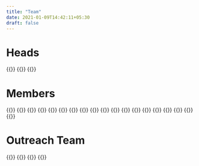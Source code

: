 ```yaml
---
title: "Team"
date: 2021-01-09T14:42:11+05:30
draft: false
---
```

 
# Heads
{{<profile name="Alka Das"                link="https://www.linkedin.com/in/alka-das-9329b7196">}}
{{<profile name="Anubhav Choudhary"       link="https://www.linkedin.com/in/anubhavchoudhary-deprov447/">}}
{{<profile name="Yash Tiwari"             link="https://www.linkedin.com/in/yasht01/">}}
 
# Members
{{<profile name="Abhishek Jaiswal"        link="https://www.linkedin.com/in/abhishek-iiit/">}}
{{<profile name="Debraj Bhal"             link="https://www.linkedin.com/in/debraj-bhal-7597861b2">}}
{{<profile name="Bibhabasu Mohapatra"     link="https://www.linkedin.com/in/bibhabasu-mohapatra-3b8205193">}}
{{<profile name="Baibhav Prasad"          link="https://www.linkedin.com/in/baibhav-prasad-4549661a0">}}
{{<profile name="Utsav Pati"              link="https://www.linkedin.com/in/utsav-pati-7269221aa/">}}
{{<profile name="Shreyas PJ"              link="https://www.linkedin.com/in/shreyas-pj-39523619b/">}}
{{<profile name="Smriti Naik"             link="https://www.linkedin.com/in/smriti-naik-a0067a1a5">}}
{{<profile name="Adhisikha Patnaik"       link="https://www.linkedin.com/in/adhisikha-patnaik-412208192/">}}
{{<profile name="Nirali Sahoo"            link="https://www.linkedin.com/in/niralisahoo/">}}
{{<profile name="Aiswarika Mohapatra"     link="https://www.linkedin.com/in/aiswarika-mohapatra-b100b1129/">}}
{{<profile name="Payoja Muduli"           link="https://www.linkedin.com/in/payoja-muduli-19b6431ba/">}}
{{<profile name="Sandeepan Das"           link="https://www.linkedin.com/in/sandeepan-das/">}}
{{<profile name="Priyanshu Gupta"         link="https://www.linkedin.com/in/priyanshu-gupta-945b051b4/">}}
{{<profile name="Rashmi Ranjan Das"       link="https://www.linkedin.com/in/rashmi-ranjan-das-1726351a0/">}}
{{<profile name="Arnav Satrusal"          link="https://www.linkedin.com/in/arnavsatrusal/">}}
{{<profile name="Adarsh Kumar Gupta"      link="https://www.linkedin.com/in/adarsh-kumar-gupta-1086351a0">}}
{{<profile name="Abhishek Mohanta"        link="https://www.linkedin.com/in/abhishek-mohanta-46550519b/">}}
{{<profile name="Abhijit Biswal"          link="https://www.linkedin.com/in/abhijit-biswal/">}}
{{<profile name="Saksham Gupta"           link="https://www.linkedin.com/in/saksham-gupta-986659191/">}}

# Outreach Team
{{<profile name="Rajdeep Golder"           link="https://www.facebook.com/rajdeep.golder.3">}}
{{<profile name="Adarsh Kumar Singh"       link="adarsh06092002">}}
{{<profile name="Mohammad Asim Khan"       link="https://www.linkedin.com/in/mohammad-asim-khan-51b8671b2">}}
{{<profile name="Subhrajyoti Soumyadarsan" link="https://www.linkedin.com/in/subhrajyoti-soumyadarsan-5282a01b1">}}
